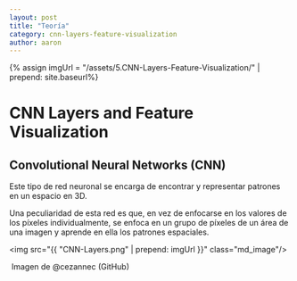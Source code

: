 ```yaml
---
layout: post
title: "Teoría"
category: cnn-layers-feature-visualization
author: aaron
---
```

{% assign imgUrl = "/assets/5.CNN-Layers-Feature-Visualization/" | prepend: site.baseurl%}

# CNN Layers and Feature Visualization



## Convolutional Neural Networks (CNN)

Este tipo de red neuronal se encarga de encontrar y representar patrones en un espacio en 3D.

Una peculiaridad de esta red es que, en vez de enfocarse en los valores de los píxeles individualmente, se enfoca en un grupo de píxeles de un área de una imagen y aprende en ella los patrones espaciales.

<img src="{{ "CNN-Layers.png" | prepend: imgUrl }}" class="md_image"/>

​															Imagen de @cezannec (GitHub)

